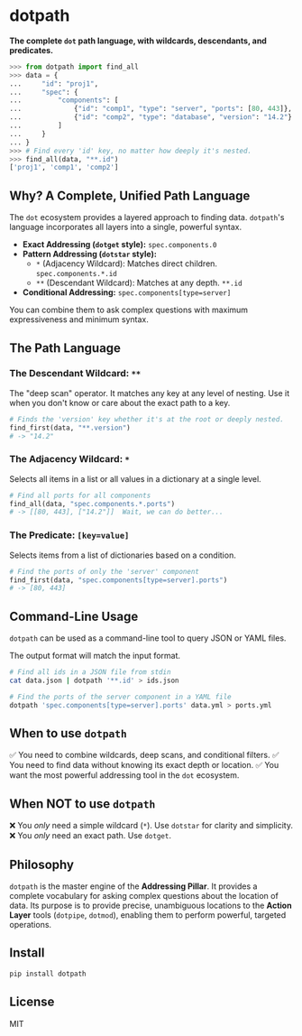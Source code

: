# dotpath

**The complete `dot` path language, with wildcards, descendants, and predicates.**

```python
>>> from dotpath import find_all
>>> data = {
...     "id": "proj1",
...     "spec": {
...         "components": [
...             {"id": "comp1", "type": "server", "ports": [80, 443]},
...             {"id": "comp2", "type": "database", "version": "14.2"}
...         ]
...     }
... }
>>> # Find every 'id' key, no matter how deeply it's nested.
>>> find_all(data, "**.id")
['proj1', 'comp1', 'comp2']
```

## Why? A Complete, Unified Path Language

The `dot` ecosystem provides a layered approach to finding data. `dotpath`'s language incorporates all layers into a single, powerful syntax.

* **Exact Addressing (`dotget` style):** `spec.components.0`
* **Pattern Addressing (`dotstar` style):**
  * `*` (Adjacency Wildcard): Matches direct children. `spec.components.*.id`
  * `**` (Descendant Wildcard): Matches at any depth. `**.id`
* **Conditional Addressing:** `spec.components[type=server]`

You can combine them to ask complex questions with maximum expressiveness and minimum syntax.

## The Path Language

### The Descendant Wildcard: `**`

The "deep scan" operator. It matches any key at any level of nesting. Use it when you don't know or care about the exact path to a key.

```python
# Finds the 'version' key whether it's at the root or deeply nested.
find_first(data, "**.version")
# -> "14.2"
```

### The Adjacency Wildcard: `*`

Selects all items in a list or all values in a dictionary at a single level.

```python
# Find all ports for all components
find_all(data, "spec.components.*.ports")
# -> [[80, 443], ["14.2"]]  Wait, we can do better...
```

### The Predicate: `[key=value]`

Selects items from a list of dictionaries based on a condition.

```python
# Find the ports of only the 'server' component
find_first(data, "spec.components[type=server].ports")
# -> [80, 443]
```

## Command-Line Usage

`dotpath` can be used as a command-line tool to query JSON or YAML files.

The output format will match the input format.

```bash
# Find all ids in a JSON file from stdin
cat data.json | dotpath '**.id' > ids.json

# Find the ports of the server component in a YAML file
dotpath 'spec.components[type=server].ports' data.yml > ports.yml
```

## When to use `dotpath`

✅ You need to combine wildcards, deep scans, and conditional filters.
✅ You need to find data without knowing its exact depth or location.
✅ You want the most powerful addressing tool in the `dot` ecosystem.

## When NOT to use `dotpath`

❌ You *only* need a simple wildcard (`*`). Use `dotstar` for clarity and simplicity.
❌ You *only* need an exact path. Use `dotget`.

## Philosophy

`dotpath` is the master engine of the **Addressing Pillar**. It provides a complete vocabulary for asking complex questions about the location of data. Its purpose is to provide precise, unambiguous locations to the **Action Layer** tools (`dotpipe`, `dotmod`), enabling them to perform powerful, targeted operations.

## Install

```bash
pip install dotpath
```

## License
MIT
